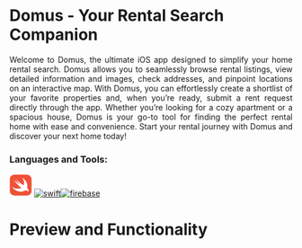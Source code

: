 <h1>Domus - Your Rental Search Companion</h1>

<p align="justify">Welcome to Domus, the ultimate iOS app designed to simplify your home rental search. Domus allows you to seamlessly browse rental listings, view detailed information and images, check addresses, and pinpoint locations on an interactive map. With Domus, you can effortlessly create a shortlist of your favorite properties and, when you’re ready, submit a rent request directly through the app. Whether you’re looking for a cozy apartment or a spacious house, Domus is your go-to tool for finding the perfect rental home with ease and convenience. Start your rental journey with Domus and discover your next home today!</p>

<h3 align="left">Languages and Tools:</h3>
<p align="left"> <a href="https://developer.apple.com/swift/" target="_blank" rel="noreferrer"> <img src="https://raw.githubusercontent.com/devicons/devicon/master/icons/swift/swift-original.svg" alt="swift" width="40" height="40"/></a> <a href="https://developer.apple.com/swiftui/" target="_blank" rel="noreferrer"> <img src="https://developer.apple.com/assets/elements/icons/swiftui/swiftui-96x96_2x.png" alt="swift" width="40" height="40"/></a><a href="https://firebase.google.com/" target="_blank" rel="noreferrer"><img src="https://www.vectorlogo.zone/logos/firebase/firebase-icon.svg" alt="firebase" width="40" height="40"/></a></p>

<h1>Preview and Functionality</h1>
